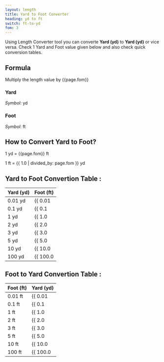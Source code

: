 ```yaml
---
layout: length
title: Yard to Foot Converter
heading: yd to ft
switch: ft-to-yd
fom: 3
---
```


Using Length Converter tool you can converte **Yard (yd)** to **Yard (yd)** or vice versa. Check 1 Yard and Foot value given below and also check quick conversion tables.

## Formula
Multiply the length value by {{page.fom}}

### Yard
*Symbol*: yd

### Foot
*Symbol*: ft

## How to Convert Yard to Foot?
1 yd = {{page.fom}} ft

1 ft = {{ 1.0 | divided_by: page.fom }} yd

## Yard to Foot Convertion Table :

| Yard (yd) | Foot (ft) |
| ---- | ---- |
| 0.01 yd | {{ 0.01 | times: page.fom | round: 12 }} ft |
| 0.1 yd | {{ 0.1 | times: page.fom | round: 12 }} ft |
| 1 yd | {{ 1.0 | times: page.fom | round: 12 }} ft |
| 2 yd | {{ 2.0 | times: page.fom | round: 12 }} ft |
| 3 yd | {{ 3.0 | times: page.fom | round: 12 }} ft |
| 5 yd | {{ 5.0 | times: page.fom | round: 12 }} ft |
| 10 yd | {{ 10.0 | times: page.fom | round: 12 }} ft |
| 100 yd | {{ 100.0 | times: page.fom | round: 12 }} ft |

## Foot to Yard Convertion Table :

| Foot (ft) | Yard (yd) |
| ---- | ---- |
| 0.01 ft | {{ 0.01 | divided_by: page.fom | round: 12 }} yd |
| 0.1 ft | {{ 0.1 | divided_by: page.fom | round: 12 }} yd |
| 1 ft | {{ 1.0 | divided_by: page.fom | round: 12 }} yd |
| 2 ft | {{ 2.0 | divided_by: page.fom | round: 12 }} yd |
| 3 ft | {{ 3.0 | divided_by: page.fom | round: 12 }} yd |
| 5 ft | {{ 5.0 | divided_by: page.fom | round: 12 }} yd |
| 10 ft | {{ 10.0 | divided_by: page.fom | round: 12 }} yd |
| 100 ft | {{ 100.0 | divided_by: page.fom | round: 12 }} yd |

<script>
selectInput[6].selected = true
selectOutput[5].selected = true
</script>

